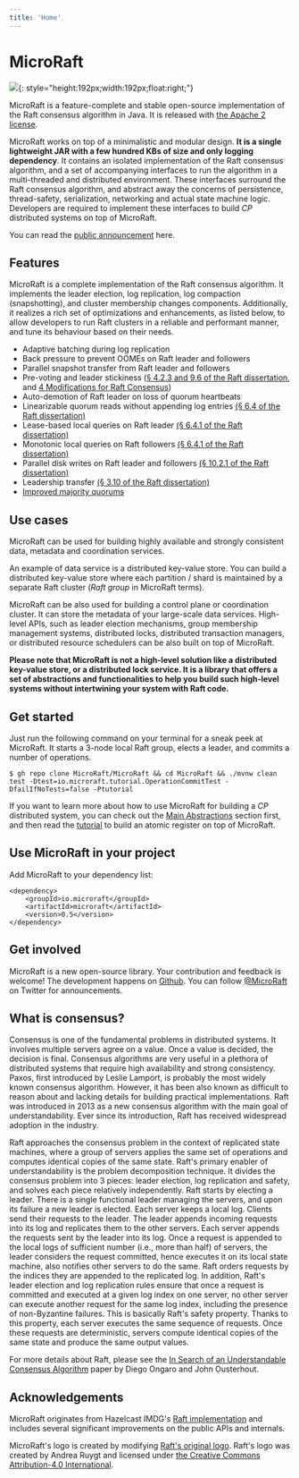 ```yaml
---
title: 'Home'
---
```


# MicroRaft

![](img/microraft-logo.png){: style="height:192px;width:192px;float:right;"}

MicroRaft is a feature-complete and stable open-source implementation of the
Raft consensus algorithm in Java. It is released with
<a href="https://github.com/MicroRaft/MicroRaft/blob/master/LICENSE"
target="_blank">the Apache 2 license</a>.

MicroRaft works on top of a minimalistic and modular design. __It is a single
lightweight JAR with a few hundred KBs of size and only logging dependency__. It
contains an isolated implementation of the Raft consensus algorithm, and a set
of accompanying interfaces to run the algorithm in a multi-threaded and
distributed environment. These interfaces surround the Raft consensus algorithm,
and abstract away the concerns of persistence, thread-safety, serialization,
networking and actual state machine logic. Developers are required to implement
these interfaces to build *CP* distributed systems on top of MicroRaft.

You can read the [public announcement](blog/2021-09-03-introducing-microraft.md)
here.

## Features

MicroRaft is a complete implementation of the Raft consensus algorithm. It
implements the leader election, log replication, log compaction (snapshotting),
and cluster membership changes components. Additionally, it realizes a rich set
of optimizations and enhancements, as listed below, to allow developers to run
Raft clusters in a reliable and performant manner, and tune its behaviour based
on their needs.

* Adaptive batching during log replication
* Back pressure to prevent OOMEs on Raft leader and followers
* Parallel snapshot transfer from Raft leader and followers
* Pre-voting and leader stickiness (<a href="https://github.com/ongardie/dissertation" target="_blank">§ 4.2.3 and 9.6 of the Raft dissertation</a>, and <a href="https://openlife.cc/system/files/4-modifications-for-Raft-consensus.pdf" target="_blank">4 Modifications for Raft Consensus</a>)
* Auto-demotion of Raft leader on loss of quorum heartbeats
* Linearizable quorum reads without appending log entries <a href="https://github.com/ongardie/dissertation" target="_blank">(§ 6.4 of the Raft dissertation)</a>
* Lease-based local queries on Raft leader <a href="https://github.com/ongardie/dissertation" target="_blank">(§ 6.4.1 of the Raft dissertation)</a>
* Monotonic local queries on Raft followers <a href="https://github.com/ongardie/dissertation" target="_blank">(§ 6.4.1 of the Raft dissertation)</a>
* Parallel disk writes on Raft leader and followers <a href="https://github.com/ongardie/dissertation" target="_blank">(§ 10.2.1 of the Raft dissertation)</a>
* Leadership transfer <a href="https://github.com/ongardie/dissertation" target="_blank">(§ 3.10 of the Raft dissertation)</a>
* <a href="https://basri.dev/posts/2020-07-27-improved-majority-quorums-for-raft/" target="_blank">Improved majority quorums</a>

## Use cases

MicroRaft can be used for building highly available and strongly consistent
data, metadata and coordination services.

An example of data service is a distributed key-value store. You can build a
distributed key-value store where each partition / shard is maintained by a
separate Raft cluster (*Raft group* in MicroRaft terms).

MicroRaft can be also used for building a control plane or coordination cluster.
It can store the metadata of your large-scale data services. High-level APIs,
such as leader election mechanisms, group membership management systems,
distributed locks, distributed transaction managers, or distributed resource
schedulers can be also built on top of MicroRaft.

__Please note that MicroRaft is not a high-level solution like a distributed
key-value store, or a distributed lock service. It is a library that offers a
set of abstractions and functionalities to help you build such high-level
systems without intertwining your system with Raft code.__

## Get started

Just run the following command on your terminal for a sneak peek at MicroRaft.
It starts a 3-node local Raft group, elects a leader, and commits a number of
operations.

~~~~{.bash}
$ gh repo clone MicroRaft/MicroRaft && cd MicroRaft && ./mvnw clean test -Dtest=io.microraft.tutorial.OperationCommitTest -DfailIfNoTests=false -Ptutorial
~~~~

If you want to learn more about how to use MicroRaft for building a *CP*
distributed system, you can check out the [Main
Abstractions](docs/main-abstractions.md) section first, and then read the
[tutorial](docs/tutorial-building-an-atomic-register.md) to build an atomic
register on top of MicroRaft.

## Use MicroRaft in your project

Add MicroRaft to your dependency list:

~~~~{.xml}
<dependency>
    <groupId>io.microraft</groupId>
    <artifactId>microraft</artifactId>
    <version>0.5</version>
</dependency>
~~~~

## Get involved

MicroRaft is a new open-source library. Your contribution and feedback is 
welcome! The development happens on <a href="https://github.com/MicroRaft/MicroRaft"
target="_blank">Github</a>. You can follow <a href="https://twitter.com/microraft" 
target="_blank">@MicroRaft</a> on Twitter for announcements.

## What is consensus?

Consensus is one of the fundamental problems in distributed systems. It involves
multiple servers agree on a value. Once a value is decided, the decision is
final. Consensus algorithms are very useful in a plethora of distributed systems
that require high availability and strong consistency. Paxos, first introduced
by Leslie Lamport, is probably the most widely known consensus algorithm.
However, it has been also known as difficult to reason about and lacking details
for building practical implementations. Raft was introduced in 2013 as a new
consensus algorithm with the main goal of understandability. Ever since its
introduction, Raft has received widespread adoption in the industry.

Raft approaches the consensus problem in the context of replicated state
machines, where a group of servers applies the same set of operations and
computes identical copies of the same state. Raft's primary enabler of
understandability is the problem decomposition technique. It divides the
consensus problem into 3 pieces: leader election, log replication and safety,
and solves each piece relatively independently. Raft starts by electing a
leader. There is a single functional leader managing the servers, and upon its
failure a new leader is elected. Each server keeps a local log. Clients send
their requests to the leader. The leader appends incoming requests into its log
and replicates them to the other servers. Each server appends the requests sent
by the leader into its log. Once a request is appended to the local logs of
sufficient number (i.e., more than half) of servers, the leader considers the
request committed, hence executes it on its local state machine, also notifies
other servers to do the same. Raft orders requests by the indices they are
appended to the replicated log. In addition, Raft's leader election and log
replication rules ensure that once a request is committed and executed at a
given log index on one server, no other server can execute another request for
the same log index, including the presence of non-Byzantine failures. This is
basically Raft's safety property. Thanks to this property, each server executes
the same sequence of requests. Once these requests are deterministic, servers
compute identical copies of the same state and produce the same output values.

For more details about Raft, please see the [In Search of an Understandable
Consensus Algorithm](https://raft.github.io/raft.pdf) paper by Diego Ongaro and
John Ousterhout.  

## Acknowledgements

MicroRaft originates from Hazelcast IMDG's <a
href="https://github.com/hazelcast/hazelcast/tree/master/hazelcast/src/main/java/com/hazelcast/cp/internal/raft"
target="_blank">Raft implementation</a> and includes several significant
improvements on the public APIs and internals.

MicroRaft's logo is created by modifying <a
href="https://github.com/raft/logo/tree/3d2c4d5ca0d9c4fb8d5c28a82c4a43e576673b06"
target="_blank"> Raft's original logo</a>. Raft's logo was created by Andrea
Ruygt and licensed under <a href="https://creativecommons.org/licenses/by/4.0/"
target="_blank">the Creative Commons Attribution-4.0 International</a>.

